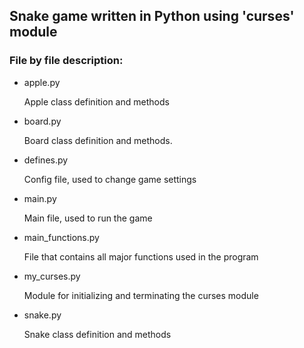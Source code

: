 <h2>Snake game written in Python using 'curses' module</h2>

<h3>File by file description:</h3>

<ul>

<li>apple.py</li>
<p>Apple class definition and methods</p>

<li>board.py</li>
<p>Board class definition and methods.</p>

<li>defines.py</li>
<p>Config file, used to change game settings</p>

<li>main.py</li>
<p>Main file, used to run the game</p> 

<li>main_functions.py</li>
<p>File that contains all major functions used in the program</p>

<li>my_curses.py</li>
<p>Module for initializing and terminating the curses module</p>

<li>snake.py</li>
<p>Snake class definition and methods</p>

</ul>